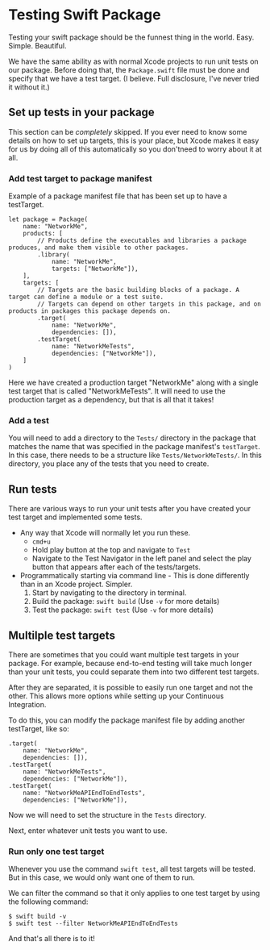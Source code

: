 # Testing Swift Package
Testing your swift package should be the funnest thing in the world. Easy. Simple. Beautiful.

We have the same ability as with normal Xcode projects to run unit tests on our package. Before doing that, the `Package.swift` file must be done and specify that we have a test target. (I believe. Full disclosure, I've never tried it without it.)

## Set up tests in your package
This section can be *completely* skipped. If you ever need to know some details on how to set up targets, this is your place, but Xcode makes it easy for us by doing all of this automatically so you don'tneed to worry about it at all.

### Add test target to package manifest

Example of a package manifest file that has been set up to have a testTarget.

```
let package = Package(
    name: "NetworkMe",
    products: [
        // Products define the executables and libraries a package produces, and make them visible to other packages.
        .library(
            name: "NetworkMe",
            targets: ["NetworkMe"]),
    ],
    targets: [
        // Targets are the basic building blocks of a package. A target can define a module or a test suite.
        // Targets can depend on other targets in this package, and on products in packages this package depends on.
        .target(
            name: "NetworkMe",
            dependencies: []),
        .testTarget(
            name: "NetworkMeTests",
            dependencies: ["NetworkMe"]),
    ]
)

```

Here we have created a production target "NetworkMe" along with a single test target that is called "NetworkMeTests". It will need to use the production target as a dependency, but that is all that it takes!

### Add a test
You will need to add a directory to the `Tests/` directory in the package that matches the name that was specified in the package manifest's `testTarget`. In this case, there needs to be a structure like `Tests/NetworkMeTests/`. In this directory, you place any of the tests that you need to create.

## Run tests
There are various ways to run your unit tests after you have created your test target and implemented some tests.

* Any way that Xcode will normally let you run these.
  - `cmd+u`
  - Hold play button at the top and navigate to `Test`
  - Navigate to the Test Navigator in the left panel and select the play button that appears after each of the tests/targets.
* Programmatically starting via command line - This is done differently than in an Xcode project. Simpler.
  1. Start by navigating to the directory in terminal.
  2. Build the package: `swift build` (Use `-v` for more details)
  3. Test the package: `swift test` (Use `-v` for more details)


## Multilple test targets
There are sometimes that you could want multiple test targets in your package. For example, because end-to-end testing will take much longer than your unit tests, you could separate them into two different test targets.

After they are separated, it is possible to easily run one target and not the other. This allows more options while setting up your Continuous Integration.

To do this, you can modify the package manifest file by adding another testTarget, like so:
```
.target(
    name: "NetworkMe",
    dependencies: []),
.testTarget(
    name: "NetworkMeTests",
    dependencies: ["NetworkMe"]),
.testTarget(
    name: "NetworkMeAPIEndToEndTests",
    dependencies: ["NetworkMe"]),
```

Now we will need to set the structure in the `Tests` directory.

Next, enter whatever unit tests you want to use.

### Run only one test target
Whenever you use the command `swift test`, all test targets will be tested. But in this case, we would only want one of them to run.

We can filter the command so that it only applies to one test target by using the following command:
```
$ swift build -v
$ swift test --filter NetworkMeAPIEndToEndTests
```

And that's all there is to it!
